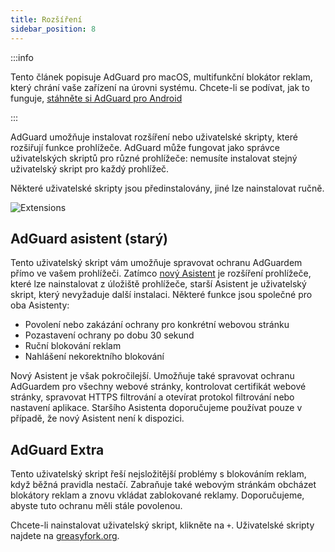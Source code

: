 ```yaml
---
title: Rozšíření
sidebar_position: 8
---
```


:::info

Tento článek popisuje AdGuard pro macOS, multifunkční blokátor reklam, který chrání vaše zařízení na úrovni systému. Chcete-li se podívat, jak to funguje, [stáhněte si AdGuard pro Android](https://agrd.io/download-kb-adblock)

:::

AdGuard umožňuje instalovat rozšíření nebo uživatelské skripty, které rozšiřují funkce prohlížeče. AdGuard může fungovat jako správce uživatelských skriptů pro různé prohlížeče: nemusíte instalovat stejný uživatelský skript pro každý prohlížeč.

Některé uživatelské skripty jsou předinstalovány, jiné lze nainstalovat ručně.

![Extensions](https://cdn.adtidy.org/content/kb/ad_blocker/mac/extensions.png)

## AdGuard asistent (starý)

Tento uživatelský skript vám umožňuje spravovat ochranu AdGuardem přímo ve vašem prohlížeči. Zatímco [nový Asistent](/adguard-for-mac/features/browser-assistant) je rozšíření prohlížeče, které lze nainstalovat z úložiště prohlížeče, starší Asistent je uživatelský skript, který nevyžaduje další instalaci. Některé funkce jsou společné pro oba Asistenty:

- Povolení nebo zakázání ochrany pro konkrétní webovou stránku
- Pozastavení ochrany po dobu 30 sekund
- Ruční blokování reklam
- Nahlášení nekorektního blokování

Nový Asistent je však pokročilejší. Umožňuje také spravovat ochranu AdGuardem pro všechny webové stránky, kontrolovat certifikát webové stránky, spravovat HTTPS filtrování a otevírat protokol filtrování nebo nastavení aplikace. Staršího Asistenta doporučujeme používat pouze v případě, že nový Asistent není k dispozici.

## AdGuard Extra

Tento uživatelský skript řeší nejsložitější problémy s blokováním reklam, když běžná pravidla nestačí. Zabraňuje také webovým stránkám obcházet blokátory reklam a znovu vkládat zablokované reklamy. Doporučujeme, abyste tuto ochranu měli stále povolenou.

Chcete-li nainstalovat uživatelský skript, klikněte na `+`. Uživatelské skripty najdete na [greasyfork.org](https://greasyfork.org/).

